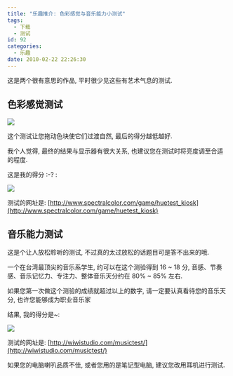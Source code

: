 ```yaml
---
title: "乐趣推介: 色彩感觉与音乐能力小测试"
tags:
  - 下载
  - 测试
id: 92
categories:
  - 乐趣
date: 2010-02-22 22:26:30
---
```


这是两个很有意思的作品, 平时很少见这些有艺术气息的测试.

## 色彩感觉测试

[![](//beamnote-img.oss-cn-shanghai.aliyuncs.com/2010/2010-02-22_21-37-41.jpg)](//beamnote-img.oss-cn-shanghai.aliyuncs.com/2010/2010-02-22_21-37-41.jpg)<!-- more -->

这个测试让您拖动色块使它们过渡自然, 最后的得分越低越好.

我个人觉得, 最终的结果与显示器有很大关系, 也建议您在测试时将亮度调至合适的程度.

这是我的得分 :-? :

[![](//beamnote-img.oss-cn-shanghai.aliyuncs.com/2010/2010-02-22_20-05-17.jpg)](//beamnote-img.oss-cn-shanghai.aliyuncs.com/2010/2010-02-22_20-05-17.jpg)

测试的网址是: [http://www.spectralcolor.com/game/huetest_kiosk](http://www.spectralcolor.com/game/huetest_kiosk)

## 音乐能力测试

这是个让人放松聆听的测试, 不过真的太过放松的话题目可是答不出来的哦.

一个在台湾最顶尖的音乐系学生, 约可以在这个测验得到 16 ~ 18 分, 音感、节奏感、音乐记忆力、专注力、整体音乐天分约在 80% ~ 85% 左右.

如果您第一次做这个测验的成绩就超过以上的数字, 请一定要认真看待您的音乐天分, 也许您能够成为职业音乐家

结果, 我的得分是~:

[![](//beamnote-img.oss-cn-shanghai.aliyuncs.com/2010/2010-02-22_21-19-03.jpg)](//beamnote-img.oss-cn-shanghai.aliyuncs.com/2010/2010-02-22_21-19-03.jpg)

测试的网址是: [http://wiwistudio.com/musictest/](http://wiwistudio.com/musictest/)

如果您的电脑喇叭品质不佳, 或者您用的是笔记型电脑, 建议您改用耳机进行测试.
